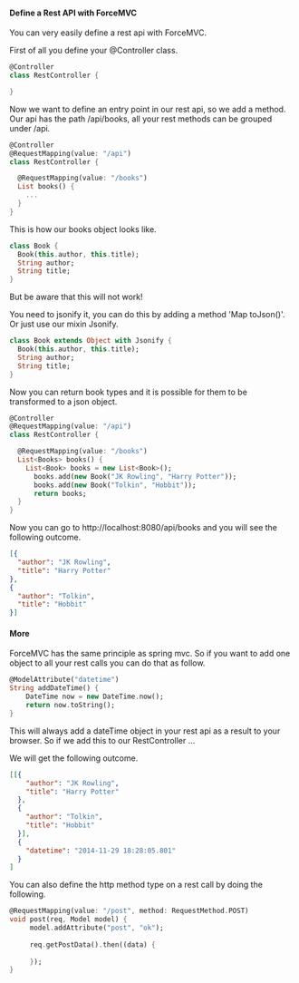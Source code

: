 #### Define a Rest API with ForceMVC ####

You can very easily define a rest api with ForceMVC.

First of all you define your @Controller class.

```dart
@Controller
class RestController {

}
```

Now we want to define an entry point in our rest api, so we add a method.
Our api has the path /api/books, all your rest methods can be grouped under /api. 

```dart
@Controller
@RequestMapping(value: "/api")
class RestController {

  @RequestMapping(value: "/books")
  List books() {
    ...
  }
}
```

This is how our books object looks like.

```dart
class Book {
  Book(this.author, this.title);
  String author;
  String title;
}
```

But be aware that this will not work!

You need to jsonify it, you can do this by adding a method 'Map toJson()'.
Or just use our mixin Jsonify.

```dart
class Book extends Object with Jsonify {
  Book(this.author, this.title);
  String author;
  String title;
}
```

Now you can return book types and it is possible for them to be transformed to a json object.

```dart
@Controller
@RequestMapping(value: "/api")
class RestController {

  @RequestMapping(value: "/books")
  List<Books> books() {
    List<Book> books = new List<Book>();
      books.add(new Book("JK Rowling", "Harry Potter"));
      books.add(new Book("Tolkin", "Hobbit"));
      return books;
  }
}
```

Now you can go to http://localhost:8080/api/books and you will see the following outcome.

```json
[{
  "author": "JK Rowling",
  "title": "Harry Potter"
},
{
  "author": "Tolkin",
  "title": "Hobbit"
}]
```

#### More ####

ForceMVC has the same principle as spring mvc. 
So if you want to add one object to all your rest calls you can do that as follow.

```dart
@ModelAttribute("datetime")
String addDateTime() {
    DateTime now = new DateTime.now();
    return now.toString();
}
```

This will always add a dateTime object in your rest api as a result to your browser. So if we add this to our RestController ...

We will get the following outcome.
```json
[[{
    "author": "JK Rowling",
    "title": "Harry Potter"
  },
  {
    "author": "Tolkin",
    "title": "Hobbit"
  }],
  {
    "datetime": "2014-11-29 18:28:05.801"
  }
]
```

You can also define the http method type on a rest call by doing the following.
```dart
@RequestMapping(value: "/post", method: RequestMethod.POST)
void post(req, Model model) {
     model.addAttribute("post", "ok");
     
     req.getPostData().then((data) {
     
     });
}
``` 
